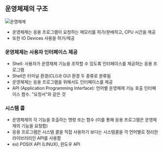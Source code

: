 ## 운영체제의 구조

![운영체제](https://user-images.githubusercontent.com/65876994/90761748-d3ca5c80-e31e-11ea-9975-84c176715e6b.PNG)

- 운영체제는 응용 프로그램이 요청하는 메모리를 허가/분배하고, CPU 시간을 제공
- 또한 IO Devices 사용을 허가/제공


### 운영체제는 사용자 인터페이스 제공
- Shell: 사용자가 운영체제 기능을 조작할 수 있도록 인터페이스를 제공하는 응용 프로그램
 - Shell은 터미널 환경(CLI)과 GUI 환경 두 종류로 분류됨
- 운영체제는 응용 프로그램을 위해서도 인터페이스를 제공
 - API (Application Programming Interface): 언어별 운영체제 기능 호출 인터페이스 함수. "요청서"와 같은 것
 
### 시스템 콜
- 운영체제의 각 기능을 호출하는 명령 또는 함수 (이를 통해 응용 프로그램은 운영체제의 기능을 요청함)
- 응용 프로그램은 시스템 콜을 직접 사용하기 보다는 시스템콜을 각 언어별로 정리한 라이브러리인 API를 사용함
- ex) POSIX API (LINUX), 윈도우 API
